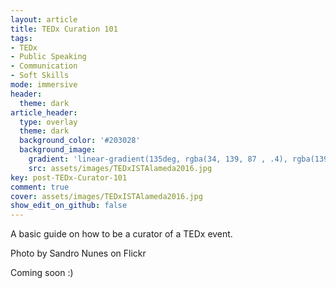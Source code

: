 ```yaml
---
layout: article
title: TEDx Curation 101
tags:
- TEDx
- Public Speaking
- Communication
- Soft Skills
mode: immersive
header:
  theme: dark
article_header:
  type: overlay
  theme: dark
  background_color: '#203028'
  background_image:
    gradient: 'linear-gradient(135deg, rgba(34, 139, 87 , .4), rgba(139, 34, 139, .4))'
    src: assets/images/TEDxISTAlameda2016.jpg
key: post-TEDx-Curator-101
comment: true
cover: assets/images/TEDxISTAlameda2016.jpg
show_edit_on_github: false
---
```


A basic guide on how to be a curator of a TEDx event.

<!--more-->

<!-- The above "more" comment separates the post's excerpt (subtitle / description) from the remaining text -->

Photo by Sandro Nunes on Flickr

Coming soon :)